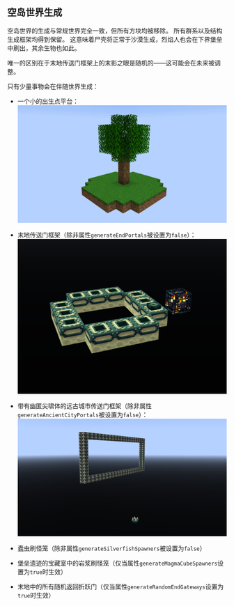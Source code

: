 ## 空岛世界生成

空岛世界的生成与常规世界完全一致，但所有方块均被移除。
所有群系以及结构生成框架均得到保留。
这意味着尸壳将正常于沙漠生成，烈焰人也会在下界堡垒中刷出，其余生物也如此。

唯一的区别在于末地传送门框架上的末影之眼是随机的——这可能会在未来被调整。

只有少量事物会在伴随世界生成：
+ 一个小的出生点平台：
  ![一个小出生点平台，包括草方块，以及一棵树](../screenshots/spawn_platform.png?raw=true "出生点平台")

+ 末地传送门框架（除非属性`generateEndPortals`被设置为`false`）：
  ![末地传送门框架将得到保留](../screenshots/end_portal.png?raw=true "末地传送门框架")

+ 带有幽匿尖啸体的远古城市传送门框架（除非属性`generateAncientCityPortals`被设置为`false`）：
  ![远古城市传送门框架将得到保留](../screenshots/ancient_city_portal.png?raw=true "远古城市传送门框架")

+ 蠹虫刷怪笼（除非属性`generateSilverfishSpawners`被设置为`false`）

+ 堡垒遗迹的宝藏室中的岩浆刷怪笼（仅当属性`generateMagmaCubeSpawners`设置为`true`时生效）

+ 末地中的所有随机返回折跃门（仅当属性`generateRandomEndGateways`设置为`true`时生效）
